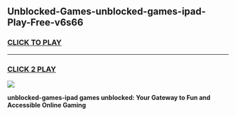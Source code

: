 
## Unblocked-Games-unblocked-games-ipad-Play-Free-v6s66
<h3>
<a href="https://premium76.site?title=unblocked-games-ipad&ref=18A">CLICK TO PLAY</a></h3>
<hr>

<h3>
<a href="https://premium76.site?title=unblocked-games-ipad&ref=18A">CLICK 2 PLAY</a>
  
</h3>

<a href="https://premium76.site?title=unblocked-games-ipad&ref=18A"><img src="https://clearcache.store/games.png"></a>


**unblocked-games-ipad games unblocked: Your Gateway to Fun and Accessible Online Gaming**

